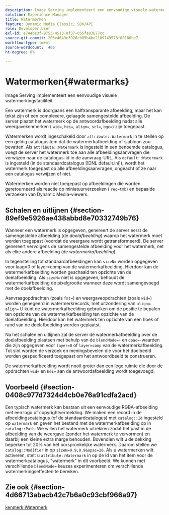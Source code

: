 ```yaml
---
description: Image Serving implementeert een eenvoudige visuele watermerkingsfaciliteit.
solution: Experience Manager
title: Watermerken
feature: Dynamic Media Classic, SDK/API
role: Developer,User
exl-id: e744be3f-9753-4513-8f37-055fa03077cc
source-git-commit: 206e4643e3926cb85b4be2189743578f88180be7
workflow-type: tm+mt
source-wordcount: '466'
ht-degree: 0%

---
```


# Watermerken{#watermarks}

Image Serving implementeert een eenvoudige visuele watermerkingsfaciliteit.

Een watermerk is doorgaans een halftransparante afbeelding, maar het kan tekst zijn of een complexere, gelaagde samengestelde afbeelding. De server plaatst het watermerk op de antwoordafbeelding nadat alle weergavekenmerken ( `wid=`, `hei=`, `align=`, `scl=`, `bgc=`) zijn toegepast.

Watermerken wordt ingeschakeld door `attribute::Watermark` in te stellen op een geldig catalogusitem dat de watermerkafbeelding of sjabloon zou bevatten. Als `attribute::Watermark` is ingesteld in een benoemde catalogus, voegt de server het watermerk toe aan alle afbeeldingsaanvragen die verwijzen naar de catalogus-id in de aanvraag-URL. Als `default::Watermark` is ingesteld (in de standaardcatalogus [!DNL default.ini]), wordt het watermerk toegepast op alle afbeeldingsaanvragen, ongeacht of ze naar een catalogus verwijzen of niet.

Watermerken worden niet toegepast op afbeeldingen die worden geretourneerd als reactie op miniatuurverzoeken ( `req=tmb`) en bepaalde verzoeken van Dynamic Media-viewers.

## Schalen en uitlijnen {#section-89ef9e5926ae438abbd8e70332749b76}

Wanneer een watermerk is opgegeven, genereert de server eerst de samengestelde afbeelding (de *doelafbeelding*) waarop het watermerk moet worden toegepast (voordat de weergave wordt getransformeerd). De server genereert vervolgens de samengestelde afbeelding voor het watermerk, net als elke andere afbeelding (de *watermerkafbeelding*).

In tegenstelling tot standaardafbeeldingen kan `sizeN=` worden opgegeven voor laag=0 of layer=comp van de watermerkafbeelding. Hierdoor kan de watermerkafbeelding worden geschaald ten opzichte van de doelafbeelding. Als `sizeN=` niet is opgegeven, behoudt de watermerkafbeelding de pixelgrootte wanneer deze wordt samengevoegd met de doelafbeelding.

Aanvraagopdrachten (zoals `fmt=`) en weergaveopdrachten (zoals `wid=`) worden genegeerd in watermerkrecords, met uitzondering van `align=`. `align=` U kunt de watermerkafbeelding gebruiken om de positie te bepalen ten opzichte van de watermerkafbeelding ten opzichte van de doelafbeelding. Hierdoor kan het watermerk ten opzichte van een hoek of rand van de doelafbeelding worden geplaatst.

Na het schalen en uitlijnen zal de server de watermerkafbeelding over de doelafbeelding plaatsen met behulp van de `blendMode=`- en `opac=`-waarden die zijn opgegeven voor `layer=0` of `layer=comp` van de watermerkafbeelding. Tot slot worden de verzoek en meningsbevelen die voor het doelbeeld worden gespecificeerd toegepast om het antwoordbeeld te construeren.

De watermerkafbeelding wordt nooit groter dan een lege ruimte die door de opdrachten `wid=` en `hei=` aan de antwoordafbeelding wordt toegevoegd.

## Voorbeeld {#section-0408c977d7324d4cb0e76a91cdfa2acd}

Een typisch watermerk kan bestaan uit een eenvoudige RGBA-afbeelding met een logo of copyrightvermelding. We maken een record in de afbeeldingscatalogus (of de standaardcatalogus) met `catalog::Id` ingesteld op `watermark` en geven het bestand met de watermerkafbeelding op in `catalog::Path`. We willen het watermerk uitrekken zodat het past in de afbeelding van de weergave (zonder het watermerk te vervormen) en daarbij een kleine extra marge behouden. Bovendien wilt u de dekking beperken tot 20% van het oorspronkelijke watermerk. Daarom stellen we `catalog::Modifier` in op `sizeN=0.9,0.9&opac=20`. Als u watermerken wilt activeren, stelt u `attribute::Watermark` in op de id van het item voor de watermerkcatalogus, &quot;watermerk&quot; in dit voorbeeld. We kunnen met verschillende `blendMode=` keuzes experimenteren om verschillende watermerkingseffecten te bereiken.

## Zie ook {#section-4d66713abacb42c7b6a0c93cbf966a97}

[kenmerk:Watermerk](../../../../../is-api/image-catalog/image-serving-api-ref/c-image-catalog-reference/c-attributes-reference/r-watermark.md#reference-942b50acb2dd43a5ae498dc41ea9ac9b)
